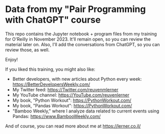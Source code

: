 # Data from my "Pair Programming with ChatGPT" course

This repo contains the Jupyter notebook + program files from my training for O'Reilly in November 2023.  It'll remain open, so you can review the material later on. Also, I'll add the conversations from ChatGPT, so you can review those, as well.

Enjoy!

If you liked this training, you might also like:

- Better developers, with new articles about Python every week: https://BetterDevelopersWeekly.com/
- My Twitter feed: https://Twitter.com/reuvenmlerner
- My YouTube channel: https://YouTube.com/reuvenlerner
- My book, "Python Workout": https://PythonWorkout.com/
- My book, "Pandas Workout": https://PythonWorkout.com/
- "Bamboo Weekly," where I analyze data related to current events using Pandas: https://www.BambooWeekly.com/

And of course, you can read more about me at https://lerner.co.il/
